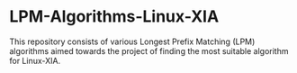 # LPM-Algorithms-Linux-XIA
This repository consists of various Longest Prefix Matching (LPM) algorithms aimed towards the project of finding the most suitable algorithm for Linux-XIA.
